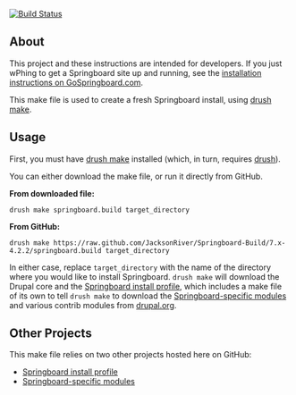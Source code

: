 [![Build Status](https://travis-ci.org/JacksonRiver/Springboard-Build.png?branch=7.x-4.x)](https://travis-ci.org/JacksonRiver/Springboard-Build)

## About

This project and these instructions are intended for developers. If you just
wPhing to get a Springboard site up and running, see the [installation
instructions on GoSpringboard.com](http://www.gospringboard.com/documentation/installing-springboard).

This make file is used to create a fresh Springboard install, using
[drush make](http://drupal.org/project/drush_make).


## Usage

First, you must have [drush make](http://drupal.org/project/drush_make)
installed (which, in turn, requires [drush](http://drupal.org/project/drush)).

You can either download the make file, or run it directly from GitHub.

**From downloaded file:**

`drush make springboard.build target_directory`

**From GitHub:**

`drush make https://raw.github.com/JacksonRiver/Springboard-Build/7.x-4.2.2/springboard.build target_directory`

In either case, replace `target_directory` with the name of the directory where
you would like to install Springboard. `drush make` will download the Drupal
core and the
[Springboard install profile](https://github.com/JacksonRiver/springboard),
which includes a make file of its own to tell `drush make` to download the
[Springboard-specific modules](https://github.com/JacksonRiver/springboard_modules)
and various contrib modules from [drupal.org](http://drupal.org).


## Other Projects

This make file relies on two other projects hosted here on GitHub:

 * [Springboard install profile](https://github.com/JacksonRiver/springboard)
 * [Springboard-specific modules](https://github.com/JacksonRiver/springboard_modules)

